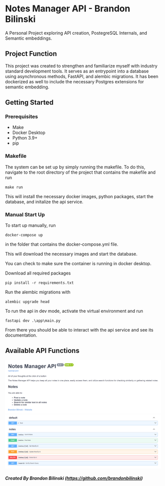 # Notes Manager API - Brandon Bilinski
A Personal Project exploring API creation, PostegreSQL Internals, and Semantic embeddings.

## Project Function
This project was created to strengthen and familiarize myself with industry standard development tools. It serves as an entrypoint into a database using asynchronous methods, FastAPI, and alembic migrations. It has been dockerized as well to include the necessary Postgres extensions for semantic embedding.

## Getting Started
### Prerequisites 
- Make
- Docker Desktop
- Python 3.9+
- pip

### Makefile
The system can be set up by simply running the makefile. To do this, navigate to the root directory of the project that contains the makefile and run
``` 
make run
```

This will install the necessary docker images, python packages, start the database, and initalize the api service.

### Manual Start Up
To start up manually, run 
```
docker-compose up
```
in the folder that contains the docker-compose.yml file.

This will download the necessary images and start the database.

You can check to make sure the container is running in docker desktop.

Download all required packages
```
pip install -r requirements.txt
```

Run the alembic migrations with 
```
alembic upgrade head
```

To run the api in dev mode, activate the virtual environment and run 
```
fastapi dev .\app\main.py
```

From there you should be able to interact with the api service and see its documentation.

## Available API Functions 

![](ref\api-title.png)
![](ref\api-functions.png)

##### Created By Brandon Bilinski (https://github.com/brandonbilinski)
